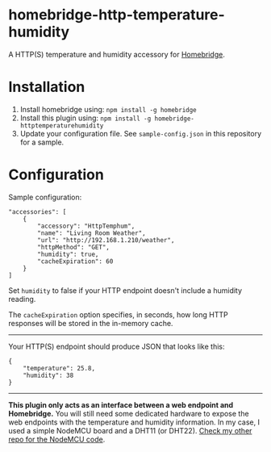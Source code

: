 # homebridge-http-temperature-humidity

A HTTP(S) temperature and humidity accessory for [Homebridge](https://github.com/nfarina/homebridge).

# Installation

1. Install homebridge using: `npm install -g homebridge`
2. Install this plugin using: `npm install -g homebridge-httptemperaturehumidity`
3. Update your configuration file. See `sample-config.json` in this repository for a sample.

# Configuration

Sample configuration:

```
"accessories": [
    {
        "accessory": "HttpTemphum",
        "name": "Living Room Weather",
        "url": "http://192.168.1.210/weather",
        "httpMethod": "GET",
        "humidity": true,
        "cacheExpiration": 60
    }
]
```

Set `humidity` to false if your HTTP endpoint doesn't include a humidity reading.

The `cacheExpiration` option specifies, in seconds, how long HTTP responses will be stored in the in-memory cache.

---

Your HTTP(S) endpoint should produce JSON that looks like this:

```
{
    "temperature": 25.8,
    "humidity": 38
}
```

---

**This plugin only acts as an interface between a web endpoint and Homebridge.** You will still need some dedicated hardware to expose the web endpoints with the temperature and humidity information. In my case, I used a simple NodeMCU board and a DHT11 (or DHT22). [Check my other repo for the NodeMCU code](https://github.com/lucacri/nodemcu-temperature-humidity-station).

